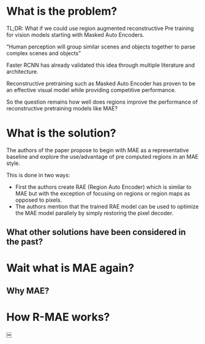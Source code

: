 # What is the problem?
TL;DR: What if we could use region augmented reconstructive Pre training for vision models starting with Masked Auto Encoders.

“Human perception will group similar scenes and objects together to parse complex scenes and objects”

Faster RCNN has already validated this idea through multiple literature and architecture.

Reconstructive pretraining such as Masked Auto Encoder has proven to be an effective visual model while providing competitive performance.

So the question remains how well does regions improve the performance of reconstructive pretraining models like MAE?

# What is the solution?
The authors of the paper propose to begin with MAE as a representative baseline and explore the use/advantage of pre computed regions in an MAE style.

This is done in two ways:
- First the authors create RAE (Region Auto Encoder) which is similar to MAE but with the exception of focusing on regions or region maps as opposed to pixels.
- The authors mention that the trained RAE model can be used to optimize the MAE model parallely by simply restoring the pixel decoder.

## What other solutions have been considered in the past?

# Wait what is MAE again?

## Why MAE?

# How R-MAE works?
￼

